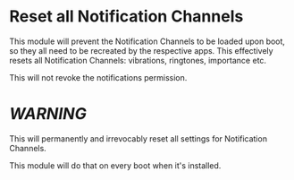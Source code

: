 # Reset all Notification Channels

This module will prevent the Notification Channels to be loaded upon boot, so they all need to be recreated by the respective apps.
This effectively resets all Notification Channels: vibrations, ringtones, importance etc.

This will not revoke the notifications permission.

# *WARNING*

This will permanently and irrevocably reset all settings for Notification Channels.

This module will do that on every boot when it's installed.
